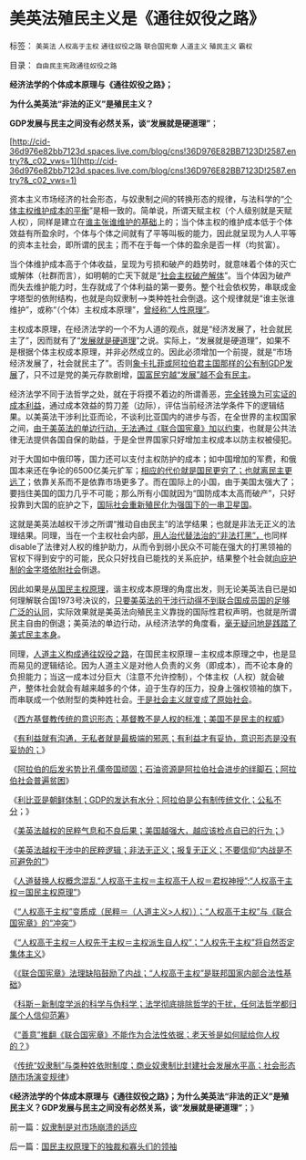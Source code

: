 # 美英法殖民主义是《通往奴役之路》

标签： `美英法` `人权高于主权` `通往奴役之路` `联合国宪章` `人道主义` `殖民主义` `霸权` 

目录： `自由民主宪政通往奴役之路`

**经济法学的个体成本原理与《通往奴役之路》；**

**为什么美英法“非法的正义”是殖民主义？**

**GDP发展与民主之间没有必然关系，谈“发展就是硬道理”**；

[http://cid-36d976e82bb7123d.spaces.live.com/blog/cns!36D976E82BB7123D!2587.entry?&_c02_vws=1](http://cid-36d976e82bb7123d.spaces.live.com/blog/cns!36D976E82BB7123D!2587.entry?&_c02_vws=1)

资本主义市场经济的社会形态，与奴隶制之间的转换形态的规律，与法科学的“[个体主权维护成本的平衡](../../../2010/1/15/进化论本质规律就是成本效益定律.md)”是相一致的。简单说，所谓天赋主权（个人级别就是天赋人权），同样是建立在[谁主张谁维护的基础](../../../2009/9/3/谁主张谁维护，妥协是实力平衡的结果.md)上的；当个体主权的维护成本低于个体效益有所盈余时，个体与个体之间就有了平等叫板的能力，因此就呈现为人人平等的资本主社会，即所谓的民主；而不在于每一个体的盈余是否一样（均贫富）。

当个体维护成本高于个体收益，呈现为亏损和破产的趋势时，就意味着个体的灭亡或解体（社群而言），如明朝的亡天下就是“[社会主权破产解体](../../../2010/5/17/阻尼原理：堰塞湖爆发性必定超出中央集权处理能力.md)”。当个体因为破产而失去维护能力时，生存就成了个体利益的第一要务。整个社会依权势，串联成金字塔型的依附结构，也就是向奴隶制——>类种姓社会倒退。这个规律就是“谁主张谁维护”，或称“（个体）主权成本原理”，[曾经称“人性原理”](../../../2010/4/20/人性决定利益；利益-&gt;经济；经济-&gt;政治；政治-&gt;军事.md)。

主权成本原理，在经济法学的一个不为人道的观点，就是“经济发展了，社会就民主了”，因而就有了“[发展就是硬道理](../../../2009/9/16/亵渎自然母亲的“发展就是硬道理”.md)”之说。实际上，“发展就是硬道理”，如果不是根据个体主权成本原理，并非必然成立的。因此必须增加一个前提，就是“市场经济发展了，社会就民主了”。否则[象卡扎菲或阿拉伯君主国那样的公有制GDP发展](../../../2011/3/24/石油是阿拉伯民主的绊脚石.md)了，只不过是党的美元存款剧增，[国富民穷越“发展”越不会有民主](../../../2008/11/19/国富民穷之弱国应取消个人税.md)。

经济法学不同于法哲学之处，就在于将摸不着边的所谓善恶，[完全转换为可实证的成本利益](../../../2010/3/9/没有利益就没有科学.md)，通过成本效益的剪刀差（边际），评估当前经济法学条件下的逻辑结果。以美英法干涉利比亚而论，不谈利比亚国内的进步与否，在全世界的主权国家之间，[由于美英法的单边行动，无法通过《联合国宪章》加以约束](../../../2011/3/25/“人权高于主权”与《联合国宪章》的“冲突”.md)，也就是公共法律无法提供各国自保的助益，于是全世界国家只好增加主权成本以防主权被侵犯。

对于大国如中俄印等，国力还可以支付主权防护的成本；如中国增加的军费，和俄国本来还在争论的6500亿美元扩军；[相应的代价就是国民更穷了；也就离民主更远了](../../../2009/12/25/自力更生国防建设是小农意识历史经验.md)；依靠关系而不是依靠市场更多了。而在国际上的小国，由于美国太强大了；要挡住美国的国力几乎不可能；那么所有小国就因为“国防成本太高而破产”，只好投靠到大国的庇护之下，[国际社会重新殖民化为强国下的一串卫星国](../../../2010/10/28/世界民族主义运动后期的东方插曲.md)。

这就是美英法越权干涉之所谓“推动自由民主”的法学结果；也就是非法无正义的法理结果。同理，当在一个主权社会内部，[用人治代替法治的“非法打黑”，](../../../2010/10/4/黑社会和黑社会行为和打黑的本质.md)也同样disable了法律对人权的维护助力，从而令到弱小民众不可能在强大的打黑领袖的官权下得到安宁的可能，民众只好找自已能找的关系庇护，结果整个社会就[向庇护制的金字塔依附社会](../../../2009/12/5/需要讲政治的社会和不需要讲政治的公民.md)倒退。

因此如果是[从国民主权原理](../../../2011/3/25/基督教伦理“人权高于主权”的谬误.md)，谐主权成本原理的角度出发，则无论美英法自已是如何理解联合国1973号决议的，[只要美英法的干涉行动得不到联合国成员国的足够广泛的认同](../../../2011/3/22/美国在伊阿都合法，在利比亚不合法.md)，实际效果就是美英法向殖民主义靠拢的国际性君权声明，也就是所谓民主自由的倒退；美英法的单边行动，从经济法学的角度看，[毫无疑问地是践踏了美式民主本身](../../../2011/3/21/美英法政府践踏了美式民主.md)。

同理，[人道主义构成通往奴役之路](../../../2011/2/20/求同存异所求仅是利益观点的相同.md)，在国民主权原理－主权成本原理之中，也是显而易见的逻辑结论。因为人道主义是对他人负责的义务（即成本），而不论本身的负担能力；当这一成本过分巨大（注意不允许控制），个体主权（人权）就会破产，整体社会就会有越来越多的个体，迫于生存的压力，投身上强权领袖的旗下，而串联成一个依附型的类种姓社会。[于是社会主义就变成了原始社会](../../../2010/5/26/古埃及社会对技术排斥似中国印度.md)。

《[西方基督教传统的意识形态；基督教不是人权的标准；美国不是民主的权威](../../../2011/3/23/基督教不是人权的标准；美国不是民主的权威.md)》

《[有利益就有沟通，无私者就是最极端的邪恶；有利益才有妥协，意识形态是没有妥协的；](../../../2011/3/23/请萨科奇自证不是极端的邪恶.md)》

《[阿拉伯的后发劣势比孔儒帝国顽固；石油资源是阿拉伯社会进步的绊脚石；阿拉伯社会普遍贫困](../../../2011/3/24/石油是阿拉伯民主的绊脚石.md)》

《[利比亚是朝鲜体制；GDP的发达有水分；阿拉伯是公有制传统文化；公私不分](../../../2011/3/24/卡扎菲行为容易理解.md)；》

《[美英法越权的民粹气息和不良后果；美国越强大，越应该检点自已的行为；](../../../2011/3/24/美英法越权干涉利比亚的不良后果.md)》

《[美英法越权干涉中的民粹逻辑；非法无正义；报复无正义；不要信仰“内战是不可避免的”](../../../2011/3/25/非法无正义；不要信仰“内战不可避免”；.md)》

《[人道替换人权概念混乱“人权高于主权＝主权高于人权＝君权神授”;“人权高于主权＝国民主权原理”](../../../2011/3/25/基督教伦理“人权高于主权”的谬误.md)》

《[“人权高于主权”变质成（民粹＝（人道主义>人权））；“人权高于主权”与《联合国宪章》的“冲突”](../../../2011/3/25/“人权高于主权”与《联合国宪章》的“冲突”.md)》

《[“人权高于主权＝人权先于主权＝主权派生自人权”；“人权先于主权”将自然否定集体主义](../../../2011/3/26/人权高于主权＝人权先于主权＝主权源于人权.md)》

《[《联合国宪章》法理缺陷鼓励了内战；“人权高于主权”是联邦国家内部合法性基础](../../../2011/3/26/《联合国宪章》法理缺陷鼓励了内战.md)》

《[科斯－新制度学派的科学与伪科学；法学彻底排除哲学的干扰，任何法哲学都归属个人信仰范筹](../../../2011/3/26/经济法学（法科学）和法哲学.md)》

《[“善意”推翻《联合国宪章》不能作为合法性依据；老天爷是如何赋给你人权的？](../../../2011/3/27/“善意”推翻《联合国宪章》将推翻联合国.md)》

《[传统“奴隶制”与类种姓依附制度；商业奴隶制比封建社会发展水平高；社会形态随市场演变规律](../../../2011/3/27/奴隶制是对市场崩溃的适应.md)》

《**经济法学的个体成本原理与《通往奴役之路》；为什么美英法“非法的正义”是殖民主义？GDP发展与民主之间没有必然关系，谈“发展就是硬道理”**；》

前一篇：[奴隶制是对市场崩溃的适应](../../../2011/3/27/奴隶制是对市场崩溃的适应.md)

后一篇：[国民主权原理下的独裁和寡头们的领袖](../../../2011/3/27/国民主权原理下的独裁和寡头们的领袖.md)